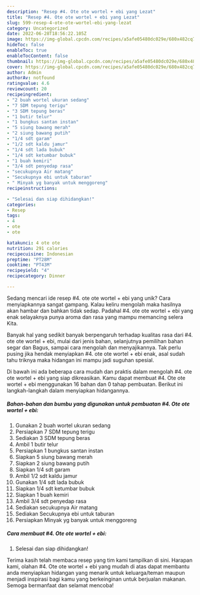 ```yaml
---
description: "Resep #4. Ote ote wortel + ebi yang Lezat"
title: "Resep #4. Ote ote wortel + ebi yang Lezat"
slug: 599-resep-4-ote-ote-wortel-ebi-yang-lezat
category: Uncategorized
date: 2022-06-28T18:56:22.105Z
image: https://img-global.cpcdn.com/recipes/a5afe05480dc029e/680x482cq70/4-ote-ote-wortel-ebi-foto-resep-utama.jpg
hideToc: false
enableToc: true
enableTocContent: false
thumbnail: https://img-global.cpcdn.com/recipes/a5afe05480dc029e/680x482cq70/4-ote-ote-wortel-ebi-foto-resep-utama.jpg
cover: https://img-global.cpcdn.com/recipes/a5afe05480dc029e/680x482cq70/4-ote-ote-wortel-ebi-foto-resep-utama.jpg
author: Admin
authorAv: notfound
ratingvalue: 4.6
reviewcount: 20
recipeingredient:
- "2 buah wortel ukuran sedang"
- "7 SDM tepung terigu"
- "3 SDM tepung beras"
- "1 butir telur"
- "1 bungkus santan instan"
- "5 siung bawang merah"
- "2 siung bawang putih"
- "1/4 sdt garam"
- "1/2 sdt kaldu jamur"
- "1/4 sdt lada bubuk"
- "1/4 sdt ketumbar bubuk"
- "1 buah kemiri"
- "3/4 sdt penyedap rasa"
- "secukupnya Air matang"
- "Secukupnya ebi untuk taburan"
- " Minyak yg banyak untuk menggoreng"
recipeinstructions:

- "Selesai dan siap dihidangkan!"
categories:
- Resep
tags:
- 4
- ote
- ote

katakunci: 4 ote ote 
nutrition: 291 calories
recipecuisine: Indonesian
preptime: "PT28M"
cooktime: "PT43M"
recipeyield: "4"
recipecategory: Dinner

---
```





Sedang mencari ide resep #4. ote ote wortel + ebi yang unik? Cara menyiapkannya sangat gampang. Kalau keliru mengolah maka hasilnya akan hambar dan bahkan tidak sedap. Padahal #4. ote ote wortel + ebi yang enak selayaknya punya aroma dan rasa yang mampu memancing selera Kita.





Banyak hal yang sedikit banyak berpengaruh terhadap kualitas rasa dari #4. ote ote wortel + ebi, mulai dari jenis bahan, selanjutnya pemilihan bahan segar dan Bagus, sampai cara mengolah dan menyajikannya. Tak perlu pusing jika hendak menyiapkan #4. ote ote wortel + ebi enak,      asal sudah tahu triknya maka hidangan ini mampu jadi suguhan spesial.





















Di bawah ini ada beberapa cara mudah dan praktis dalam mengolah #4. ote ote wortel + ebi yang siap dikreasikan. Kamu dapat membuat #4. Ote ote wortel + ebi menggunakan 16 bahan dan 0 tahap pembuatan. Berikut ini langkah-langkah dalam menyiapkan hidangannya.

<!--inarticleads1-->

##### Bahan-bahan dan bumbu yang digunakan untuk pembuatan #4. Ote ote wortel + ebi:

1. Gunakan 2 buah wortel ukuran sedang
1. Persiapkan 7 SDM tepung terigu
1. Sediakan 3 SDM tepung beras
1. Ambil 1 butir telur
1. Persiapkan 1 bungkus santan instan
1. Siapkan 5 siung bawang merah
1. Siapkan 2 siung bawang putih
1. Siapkan 1/4 sdt garam
1. Ambil 1/2 sdt kaldu jamur
1. Gunakan 1/4 sdt lada bubuk
1. Siapkan 1/4 sdt ketumbar bubuk
1. Siapkan 1 buah kemiri
1. Ambil 3/4 sdt penyedap rasa
1. Sediakan secukupnya Air matang
1. Sediakan Secukupnya ebi untuk taburan
1. Persiapkan  Minyak yg banyak untuk menggoreng




<!--inarticleads2-->

##### Cara membuat #4. Ote ote wortel + ebi:


1. Selesai dan siap dihidangkan!



Terima kasih telah membaca resep yang tim kami tampilkan di sini. Harapan kami, olahan #4. Ote ote wortel + ebi yang mudah di atas dapat membantu anda menyiapkan hidangan yang menarik untuk keluarga/teman maupun menjadi inspirasi bagi kamu yang berkeinginan untuk berjualan makanan. Semoga bermanfaat dan selamat mencoba!
